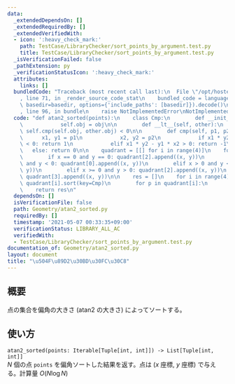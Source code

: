 ```yaml
---
data:
  _extendedDependsOn: []
  _extendedRequiredBy: []
  _extendedVerifiedWith:
  - icon: ':heavy_check_mark:'
    path: TestCase/LibraryChecker/sort_points_by_argument.test.py
    title: TestCase/LibraryChecker/sort_points_by_argument.test.py
  _isVerificationFailed: false
  _pathExtension: py
  _verificationStatusIcon: ':heavy_check_mark:'
  attributes:
    links: []
  bundledCode: "Traceback (most recent call last):\n  File \"/opt/hostedtoolcache/Python/3.10.5/x64/lib/python3.10/site-packages/onlinejudge_verify/documentation/build.py\"\
    , line 71, in _render_source_code_stat\n    bundled_code = language.bundle(stat.path,\
    \ basedir=basedir, options={'include_paths': [basedir]}).decode()\n  File \"/opt/hostedtoolcache/Python/3.10.5/x64/lib/python3.10/site-packages/onlinejudge_verify/languages/python.py\"\
    , line 96, in bundle\n    raise NotImplementedError\nNotImplementedError\n"
  code: "def atan2_sorted(points):\n    class Cmp:\n        def __init__(self, obj):\n\
    \            self.obj = obj\n\n        def __lt__(self, other):\n            return\
    \ self.cmp(self.obj, other.obj) < 0\n\n        def cmp(self, p1, p2):\n      \
    \      x1, y1 = p1\n            x2, y2 = p2\n            if x1 * y2 - y1 * x2\
    \ < 0: return 1\n            elif x1 * y2 - y1 * x2 > 0: return -1\n         \
    \   else: return 0\n\n    quadrant = [[] for i in range(4)]\n    for x, y in points:\n\
    \        if x == 0 and y == 0: quadrant[2].append((x, y))\n        elif x <= 0\
    \ and y < 0: quadrant[0].append((x, y))\n        elif x > 0 and y <= 0: quadrant[1].append((x,\
    \ y))\n        elif x >= 0 and y > 0: quadrant[2].append((x, y))\n        else:\
    \ quadrant[3].append((x, y))\n\n    res = []\n    for i in range(4):\n       \
    \ quadrant[i].sort(key=Cmp)\n        for p in quadrant[i]:\n            res.append(p)\n\
    \    return res\n"
  dependsOn: []
  isVerificationFile: false
  path: Geometry/atan2_sorted.py
  requiredBy: []
  timestamp: '2021-05-07 00:33:35+09:00'
  verificationStatus: LIBRARY_ALL_AC
  verifiedWith:
  - TestCase/LibraryChecker/sort_points_by_argument.test.py
documentation_of: Geometry/atan2_sorted.py
layout: document
title: "\u504F\u89D2\u30BD\u30FC\u30C8"
---
```


## 概要
点の集合を偏角の大きさ (atan2 の大きさ) によってソートする。

## 使い方
`atan2_sorted(points: Iterable[Tuple[int, int]]) -> List[Tuple[int, int]]`  
$N$ 個の点 `points` を偏角ソートした結果を返す。点は ($x$ 座標, $y$ 座標) で与える。計算量 $O(N \log N)$
